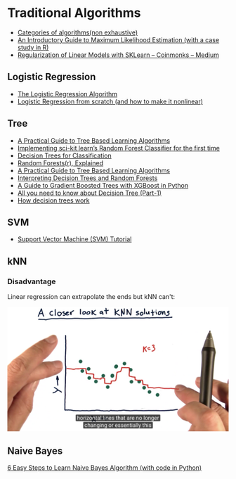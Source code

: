 # Traditional Algorithms

* [Categories of algorithms\(non exhaustive\)](https://static.coggle.it/diagram/WHeBqDIrJRk-kDDY)
* [An Introductory Guide to Maximum Likelihood Estimation \(with a case study in R\)](https://www.analyticsvidhya.com/blog/2018/07/introductory-guide-maximum-likelihood-estimation-case-study-r/)
* [Regularization of Linear Models with SKLearn – Coinmonks – Medium](https://medium.com/coinmonks/regularization-of-linear-models-with-sklearn-f88633a93a2)

## Logistic Regression

* [The Logistic Regression Algorithm](https://towardsdatascience.com/the-logistic-regression-algorithm-75fe48e21cfa)
* [Logistic Regression from scratch \(and how to make it nonlinear\)](http://crawles.com/lr-scratch/)

## Tree

* [A Practical Guide to Tree Based Learning Algorithms](https://sadanand-singh.github.io/posts/treebasedmodels)
* [Implementing sci-kit learn’s Random Forest Classifier for the first time](http://joshlawman.com/implementing-the-random-forest-classifier-from-sci-kit-learn/)
* [Decision Trees for Classification](http://www.lewisgavin.co.uk/Machine-Learning-Decision-Tree/)
* [Random Forests\(r\), Explained](https://www.kdnuggets.com/2017/10/random-forests-explained.html)
* [A Practical Guide to Tree Based Learning Algorithms](https://sadanand-singh.github.io/posts/treebasedmodels/)
* [Interpreting Decision Trees and Random Forests](http://engineering.pivotal.io/post/interpreting-decision-trees-and-random-forests/)
* [A Guide to Gradient Boosted Trees with XGBoost in Python](https://jessesw.com/XG-Boost/)
* [All you need to know about Decision Tree \(Part-1\)](https://analyticsdefined.com/decision-tree-part-1/)
* [How decision trees work](https://brohrer.github.io/how_decision_trees_work.html)

## SVM

* [Support Vector Machine \(SVM\) Tutorial](https://blog.statsbot.co/support-vector-machines-tutorial-c1618e635e93)

## kNN

### Disadvantage

Linear regression can extrapolate the ends but kNN can't:

![](../../.gitbook/assets/image%20%2824%29.png)



## Naive Bayes

[6 Easy Steps to Learn Naive Bayes Algorithm \(with code in Python\)](https://www.analyticsvidhya.com/blog/2017/09/naive-bayes-explained/)

